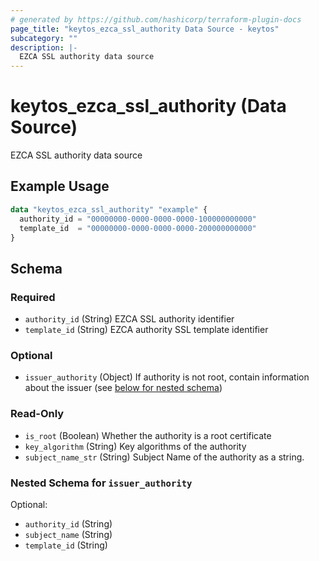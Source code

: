 ```yaml
---
# generated by https://github.com/hashicorp/terraform-plugin-docs
page_title: "keytos_ezca_ssl_authority Data Source - keytos"
subcategory: ""
description: |-
  EZCA SSL authority data source
---
```


# keytos_ezca_ssl_authority (Data Source)

EZCA SSL authority data source

## Example Usage

```terraform
data "keytos_ezca_ssl_authority" "example" {
  authority_id = "00000000-0000-0000-0000-100000000000"
  template_id  = "00000000-0000-0000-0000-200000000000"
}
```

<!-- schema generated by tfplugindocs -->
## Schema

### Required

- `authority_id` (String) EZCA SSL authority identifier
- `template_id` (String) EZCA authority SSL template identifier

### Optional

- `issuer_authority` (Object) If authority is not root, contain information about the issuer (see [below for nested schema](#nestedatt--issuer_authority))

### Read-Only

- `is_root` (Boolean) Whether the authority is a root certificate
- `key_algorithm` (String) Key algorithms of the authority
- `subject_name_str` (String) Subject Name of the authority as a string.

<a id="nestedatt--issuer_authority"></a>
### Nested Schema for `issuer_authority`

Optional:

- `authority_id` (String)
- `subject_name` (String)
- `template_id` (String)
